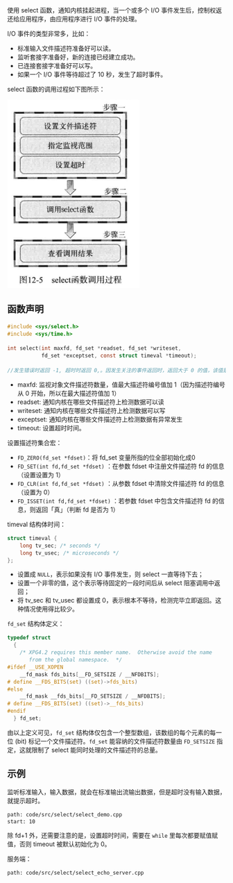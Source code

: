 使用 select 函数，通知内核挂起进程，当一个或多个 I/O 事件发生后，控制权返还给应用程序，由应用程序进行 I/O 事件的处理。

I/O 事件的类型非常多，比如： 
+ 标准输入文件描述符准备好可以读。
+ 监听套接字准备好，新的连接已经建立成功。
+ 已连接套接字准备好可以写。
+ 如果一个 I/O 事件等待超过了 10 秒，发生了超时事件。


select 函数的调用过程如下图所示：

![](../images/select_process.png)

## 函数声明

```c
#include <sys/select.h>
#include <sys/time.h>

int select(int maxfd, fd_set *readset, fd_set *writeset,
           fd_set *exceptset, const struct timeval *timeout);

//发生错误时返回 -1, 超时时返回 0,。因发生关注的事件返回时，返回大于 0 的值，该值是发生事件的文件描述符数。
```

+ maxfd: 监视对象文件描述符数量，值最大描述符编号值加 1（因为描述符编号从 0 开始，所以在最大描述符值加 1）
+ readset: 通知内核在哪些文件描述符上检测数据可以读
+ writeset: 通知内核在哪些文件描述符上检测数据可以写
+ exceptset: 通知内核在哪些文件描述符上检测数据有异常发生
+ timeout: 设置超时时间。


设置描述符集合宏：
-   `FD_ZERO(fd_set *fdset)`：将 fd_set 变量所指的位全部初始化成0
-   `FD_SET(int fd,fd_set *fdset)` ：在参数 fdset 中注册文件描述符 fd 的信息（设置设置为 1）
-   `FD_CLR(int fd,fd_set *fdset)` ：从参数 fdset 中清除文件描述符 fd 的信息（设置为 0）
-   `FD_ISSET(int fd,fd_set *fdset)` ：若参数 fdset 中包含文件描述符 fd 的信息，则返回「真」（判断 fd 是否为 1）

timeval 结构体时间：
```c
struct timeval { 
	long tv_sec; /* seconds */ 
	long tv_usec; /* microseconds */ 
};
```
+ 设置成 `NULL`，表示如果没有 I/O 事件发生，则 select 一直等待下去；
+ 设置一个非零的值，这个表示等待固定的一段时间后从 select 阻塞调用中返回；
+ 将 tv_sec 和 tv_usec 都设置成 0，表示根本不等待，检测完毕立即返回。这种情况使用得比较少。

`fd_set` 结构体定义：
```c
typedef struct  
  {  
    /* XPG4.2 requires this member name.  Otherwise avoid the name  
       from the global namespace.  */
#ifdef __USE_XOPEN  
    __fd_mask fds_bits[__FD_SETSIZE / __NFDBITS];  
# define __FDS_BITS(set) ((set)->fds_bits)  
#else  
    __fd_mask __fds_bits[__FD_SETSIZE / __NFDBITS];  
# define __FDS_BITS(set) ((set)->__fds_bits)  
#endif  
  } fd_set;
```
由以上定义可见，`fd_set` 结构体仅包含一个整型数组，该数组的每个元素的每一位 (bit) 标记一个文件描述符。`fd_set` 能容纳的文件描述符数量由 `FD_SETSIZE` 指定，这就限制了 select 能同时处理的文件描述符的总量。

## 示例
监听标准输入，输入数据，就会在标准输出流输出数据，但是超时没有输入数据，就提示超时。

```preview
path: code/src/select/select_demo.cpp
start: 10
```

除 fd+1 外，还需要注意的是，设置超时时间，需要在 `while` 里每次都要赋值赋值，否则 timeout 被默认初始化为 0。

服务端：
```preview
path: code/src/select/select_echo_server.cpp
```

